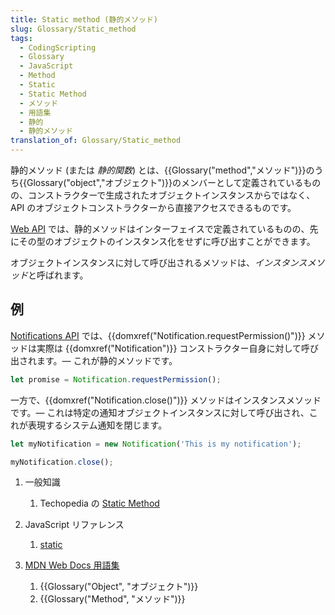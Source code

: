 ```yaml
---
title: Static method (静的メソッド)
slug: Glossary/Static_method
tags:
  - CodingScripting
  - Glossary
  - JavaScript
  - Method
  - Static
  - Static Method
  - メソッド
  - 用語集
  - 静的
  - 静的メソッド
translation_of: Glossary/Static_method
---
```

静的メソッド (または _静的関数_) とは、{{Glossary("method","メソッド")}}のうち{{Glossary("object","オブジェクト")}}のメンバーとして定義されているものの、コンストラクターで生成されたオブジェクトインスタンスからではなく、API のオブジェクトコンストラクターから直接アクセスできるものです。

[Web API](/ja/docs/Web/API) では、静的メソッドはインターフェイスで定義されているものの、先にその型のオブジェクトのインスタンス化をせずに呼び出すことができます。

オブジェクトインスタンスに対して呼び出されるメソッドは、*インスタンスメソッド*と呼ばれます。

## 例

[Notifications API](/ja/docs/Web/API/Notifications_API) では、{{domxref("Notification.requestPermission()")}} メソッドは実際は {{domxref("Notification")}} コンストラクター自身に対して呼び出されます。— これが静的メソッドです。

```js
let promise = Notification.requestPermission();
```

一方で、{{domxref("Notification.close()")}} メソッドはインスタンスメソッドです。— これは特定の通知オブジェクトインスタンスに対して呼び出され、これが表現するシステム通知を閉じます。

```js
let myNotification = new Notification('This is my notification');

myNotification.close();
```

1. 一般知識

    1. Techopedia の [Static Method](https://www.techopedia.com/definition/24034/static-method)

2. JavaScript リファレンス

    1. [static](/ja/docs/Web/JavaScript/Reference/Classes/static)

3. [MDN Web Docs 用語集](/ja/docs/Glossary)

    1. {{Glossary("Object", "オブジェクト")}}
    2. {{Glossary("Method", "メソッド")}}
